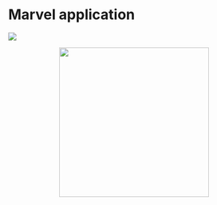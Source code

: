 # Marvel application



![](https://github.com/BushuevMaximFIT-211/marvel-app/blob/main/lib/assets/preview.gif)

<p align="center">
  <img src="../assets/preview.gif" width=300></img>
</p>
